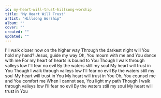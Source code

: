 ```yaml
---
id: my-heart-will-trust-hillsong-worship
title: "My Heart Will Trust"
artist: "Hillsong Worship"
album: ""
cover: ""
created: ""
updated: ""
---
```


I'll walk closer now on the higher way
Through the darkest night will You hold my hand?
Jesus, guide my way
Oh, You mourn with me and You dance with me
For my heart of hearts is bound to You
Though I walk through valleys low
I'll fear no evil
By the waters still my soul
My heart will trust in You
Though I walk through valleys low
I'll fear no evil
By the waters still my soul
My heart will trust in You
My heart will trust in You
Oh, You counsel me and You comfort me
When I cannot see, You light my path
Though I walk through valleys low
I'll fear no evil
By the waters still my soul
My heart will trust in You
